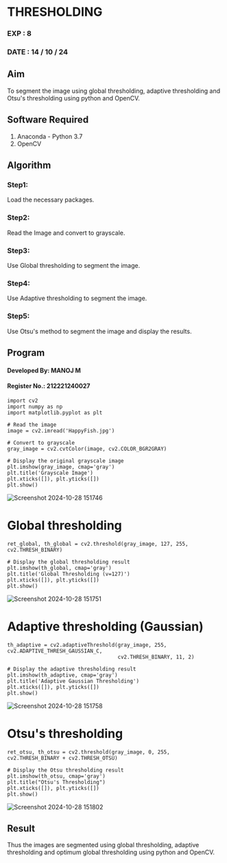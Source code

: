 # THRESHOLDING

### EXP : 8

### DATE : 14 / 10 / 24
## Aim
To segment the image using global thresholding, adaptive thresholding and Otsu's thresholding using python and OpenCV.

## Software Required
1. Anaconda - Python 3.7
2. OpenCV

## Algorithm

### Step1:
Load the necessary packages.

### Step2:
Read the Image and convert to grayscale.

### Step3:
Use Global thresholding to segment the image.

### Step4:
Use Adaptive thresholding to segment the image.

### Step5:
Use Otsu's method to segment the image and display the results.

## Program

#### Developed By: MANOJ M
#### Register No.: 212221240027
```
import cv2
import numpy as np
import matplotlib.pyplot as plt

# Read the image
image = cv2.imread('HappyFish.jpg')

# Convert to grayscale
gray_image = cv2.cvtColor(image, cv2.COLOR_BGR2GRAY)

# Display the original grayscale image
plt.imshow(gray_image, cmap='gray')
plt.title('Grayscale Image')
plt.xticks([]), plt.yticks([])
plt.show()

```
![Screenshot 2024-10-28 151746](https://github.com/user-attachments/assets/b6b9c8bd-59b6-472a-bc56-d3e861de5abd)


# Global thresholding
```
ret_global, th_global = cv2.threshold(gray_image, 127, 255, cv2.THRESH_BINARY)

# Display the global thresholding result
plt.imshow(th_global, cmap='gray')
plt.title('Global Thresholding (v=127)')
plt.xticks([]), plt.yticks([])
plt.show()

```




![Screenshot 2024-10-28 151751](https://github.com/user-attachments/assets/d6ae7916-e18f-4c14-aa5c-327e73d3bd42)


# Adaptive thresholding (Gaussian)
```
th_adaptive = cv2.adaptiveThreshold(gray_image, 255, cv2.ADAPTIVE_THRESH_GAUSSIAN_C,
                                    cv2.THRESH_BINARY, 11, 2)

# Display the adaptive thresholding result
plt.imshow(th_adaptive, cmap='gray')
plt.title('Adaptive Gaussian Thresholding')
plt.xticks([]), plt.yticks([])
plt.show()
```


![Screenshot 2024-10-28 151758](https://github.com/user-attachments/assets/dd3257db-5a02-4b7a-a08e-8ed0d5da11cf)





# Otsu's thresholding
```
ret_otsu, th_otsu = cv2.threshold(gray_image, 0, 255, cv2.THRESH_BINARY + cv2.THRESH_OTSU)

# Display the Otsu thresholding result
plt.imshow(th_otsu, cmap='gray')
plt.title("Otsu's Thresholding")
plt.xticks([]), plt.yticks([])
plt.show()
```



![Screenshot 2024-10-28 151802](https://github.com/user-attachments/assets/1f301cb4-2f84-45ac-a4b5-e8049b452bc1)






## Result
Thus the images are segmented using global thresholding, adaptive thresholding and optimum global thresholding using python and OpenCV.
